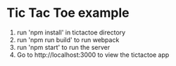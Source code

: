 # Tic Tac Toe example

1. run 'npm install' in tictactoe directory
2. run 'npm run build' to run webpack
3. run 'npm start' to run the server
4. Go to http://localhost:3000 to view the tictactoe app